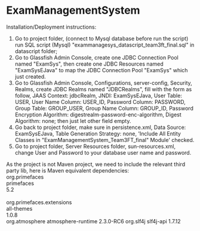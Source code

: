 # ExamManagementSystem

Installation/Deployment instructions:

1. Go to project folder, (connect to Mysql database before run the script) run SQL script (Mysql) "exammanagesys_datascript_team3ft_final.sql" in datascript folder;
2. Go to Glassfish Admin Console, create one JDBC Connection Pool named "ExamSys", 
   then create one JDBC Resources named "ExamSysEJava" to map the JDBC Connection Pool "ExamSys" which just created.
3. Go to Glassfish Admin Console, Configurations, server-config, Security, Realms, create JDBC Realms named "JDBCRealms",
   fill with the form as follow, JAAS Context: jdbcRealm, JNDI: ExamSysEJava, User Table: USER, User Name Column: USER_ID,
   Password Column: PASSWORD, Group Table: GROUP_USER, Group Name Column: GROUP_ID, 
   Password Encryption Algorithm: digestrealm-password-enc-algorithm, Digest Algorithm: none; then just let other field empty.
4. Go back to project folder, make sure in persistence.xml, Data Source: ExamSysEJava, Table Generation Strategy: none, 
   'Include All Entity Classes in "ExamManagementSystem_Team3FT_final" Module' checked.
5. Go to project folder, Server Resources folder, sun-resources.xml, change User and Password to your database user name and password.


As the project is not Maven project, we need to include the relevant third party lib, here is Maven equivalent dependencies:
<dependency>  
    <groupId>org.primefaces</groupId>  
    <artifactId>primefaces</artifactId>  
    <version>5.2</version>  
</dependency> 
<dependency>  
    <groupId>org.primefaces.extensions</groupId>  
    <artifactId>all-themes</artifactId>  
    <version>1.0.8</version>  
</dependency>
<dependency>
    <groupId>org.atmosphere</groupId>
    <artifactId>atmosphere-runtime</artifactId>
    <version>2.3.0-RC6</version>
</dependency>
<dependency>
    <groupId>org.slf4j</groupId>
    <artifactId>slf4j-api</artifactId>
    <version>1.7.12</version>
</dependency>
